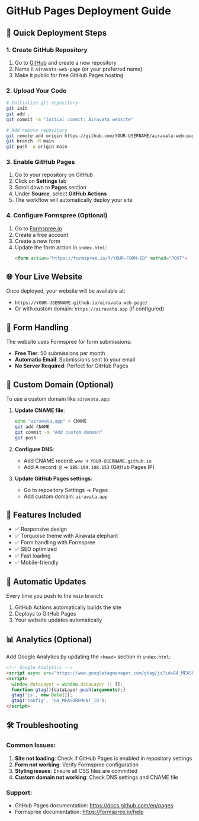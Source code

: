 # GitHub Pages Deployment Guide

## 🚀 Quick Deployment Steps

### 1. Create GitHub Repository
1. Go to [GitHub](https://github.com) and create a new repository
2. Name it `airavata-web-page` (or your preferred name)
3. Make it public for free GitHub Pages hosting

### 2. Upload Your Code
```bash
# Initialize git repository
git init
git add .
git commit -m "Initial commit: Airavata website"

# Add remote repository
git remote add origin https://github.com/YOUR-USERNAME/airavata-web-page.git
git branch -M main
git push -u origin main
```

### 3. Enable GitHub Pages
1. Go to your repository on GitHub
2. Click on **Settings** tab
3. Scroll down to **Pages** section
4. Under **Source**, select **GitHub Actions**
5. The workflow will automatically deploy your site

### 4. Configure Formspree (Optional)
1. Go to [Formspree.io](https://formspree.io)
2. Create a free account
3. Create a new form
4. Update the form action in `index.html`:
   ```html
   <form action="https://formspree.io/f/YOUR-FORM-ID" method="POST">
   ```

## 🌐 Your Live Website

Once deployed, your website will be available at:
- `https://YOUR-USERNAME.github.io/airavata-web-page/`
- Or with custom domain: `https://airavata.app` (if configured)

## 📝 Form Handling

The website uses Formspree for form submissions:
- **Free Tier**: 50 submissions per month
- **Automatic Email**: Submissions sent to your email
- **No Server Required**: Perfect for GitHub Pages

## 🔧 Custom Domain (Optional)

To use a custom domain like `airavata.app`:

1. **Update CNAME file**:
   ```bash
   echo "airavata.app" > CNAME
   git add CNAME
   git commit -m "Add custom domain"
   git push
   ```

2. **Configure DNS**:
   - Add CNAME record: `www` → `YOUR-USERNAME.github.io`
   - Add A record: `@` → `185.199.108.153` (GitHub Pages IP)

3. **Update GitHub Pages settings**:
   - Go to repository Settings → Pages
   - Add custom domain: `airavata.app`

## 🎯 Features Included

- ✅ Responsive design
- ✅ Torquoise theme with Airavata elephant
- ✅ Form handling with Formspree
- ✅ SEO optimized
- ✅ Fast loading
- ✅ Mobile-friendly

## 🚀 Automatic Updates

Every time you push to the `main` branch:
1. GitHub Actions automatically builds the site
2. Deploys to GitHub Pages
3. Your website updates automatically

## 📊 Analytics (Optional)

Add Google Analytics by updating the `<head>` section in `index.html`:
```html
<!-- Google Analytics -->
<script async src="https://www.googletagmanager.com/gtag/js?id=GA_MEASUREMENT_ID"></script>
<script>
  window.dataLayer = window.dataLayer || [];
  function gtag(){dataLayer.push(arguments);}
  gtag('js', new Date());
  gtag('config', 'GA_MEASUREMENT_ID');
</script>
```

## 🛠️ Troubleshooting

### Common Issues:

1. **Site not loading**: Check if GitHub Pages is enabled in repository settings
2. **Form not working**: Verify Formspree configuration
3. **Styling issues**: Ensure all CSS files are committed
4. **Custom domain not working**: Check DNS settings and CNAME file

### Support:
- GitHub Pages documentation: https://docs.github.com/en/pages
- Formspree documentation: https://formspree.io/help
